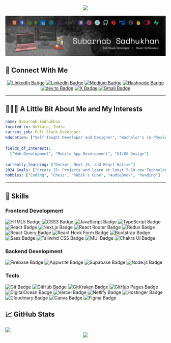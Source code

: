 <div align="center" >
  <img  src="https://capsule-render.vercel.app/api?type=waving&color=gradient&height=100&section=header" />
</div>

[![Header](https://raw.githubusercontent.com/subarnabsadhukhan/assets/main/linkedin_cover.png "Header")](https://subarnabsadhukhan.com/)

## 💬 Connect With Me

<div align="center">
<!-- My Website -->
<a target="_blank" href="https://subarnabsadhukhan.com/">
   <img src="https://custom-icon-badges.demolab.com/badge/Portfolio-8364cc?logo=coding&logoColor=fff&style=flat" alt="LinkedIn Badge" height="30"></a>
<!-- LinkedIn --> 
<a href="https://www.linkedin.com/in/subarnabsadhukhan/">
  <img src="https://img.shields.io/badge/LinkedIn-0A66C2?logo=linkedin&logoColor=fff&style=flat" alt="LinkedIn Badge" height="30"></a>
<!-- Medium -->
<a href="https://medium.com/@subarnabsadhukhan">
  <img src="https://img.shields.io/badge/Medium-272b33?logo=medium&logoColor=fff&style=flat" alt="Medium Badge" height="30"></a>
<!-- Hashnode -->
<a href="https://subarnab.com/">
  <img src="https://img.shields.io/badge/Hashnode-2962FF?logo=hashnode&logoColor=fff&style=flat" alt="Hashnode Badge" height="30"></a>
<!-- Dev.to -->
<a href="https://dev.to/subarnabsadhukhan">
  <img src="https://img.shields.io/badge/dev.to-272b33?logo=devdotto&logoColor=fff&style=flat" alt="dev.to Badge" height="30"></a>
<!-- Twitter -->
<a href="https://twitter.com/SubarnabS">
  <img src="https://img.shields.io/badge/Twitter-272b33?logo=x&logoColor=fff&style=flat" alt="X Badge" height="30"></a>
<!-- Gmail -->
<a href="mailto:hello@subarnab.in">
  <img src="https://img.shields.io/badge/Gmail-EA4330?logo=gmail&logoColor=fff&style=flat" alt="Gmail Badge" height="30"></a>
</div>

---

## 👨🏻‍💻 A Little Bit About Me and My Interests

```yaml
name: Subarnab Sadhukhan
located_in: Kolkata, India
current_job: Full Stack Developer
education: ["Self-Taught Developer and Designer", "Bachelor's in Physics"]

fields_of_interests:
  ["Web Development", "Mobile App Development", "UI/UX Design"]

currently_learning: ["Docker, Next JS, and React Native"]
2024 Goals: ["Create 25+ Projects and learn at least 5-10 new Technologies."]
hobbies: ["Coding", "Chess", "Rubik's Cube", "AudioBook", "Reading"]
```

---

## 🚀 Skills

### Frontend Development

<div>
  <img src="https://img.shields.io/badge/HTML5-E34F26?logo=html5&logoColor=fff&style=flat" alt="HTML5 Badge" height="30">
  <img src="https://img.shields.io/badge/CSS3-1572B6?logo=css3&logoColor=fff&style=flat" alt="CSS3 Badge" height="30">
  <img src="https://img.shields.io/badge/JavaScript-F7DF1E?logo=javascript&logoColor=000&style=flat" alt="JavaScript Badge" height="30">
  <img src="https://img.shields.io/badge/TypeScript-3178C6?logo=typescript&logoColor=fff&style=flat" alt="TypeScript Badge" height="30">
  <img src="https://img.shields.io/badge/React-61DAFB?logo=react&logoColor=000&style=flat" alt="React Badge" height="30">
  <img src="https://img.shields.io/badge/Next.js-000?logo=nextdotjs&logoColor=fff&style=flat" alt="Next.js Badge" height="30">
  <img src="https://img.shields.io/badge/React%20Router-CA4245?logo=reactrouter&logoColor=fff&style=flat" alt="React Router Badge" height="30">
  <img src="https://img.shields.io/badge/Redux-764ABC?logo=redux&logoColor=fff&style=flat" alt="Redux Badge" height="30">
  <img src="https://img.shields.io/badge/React%20Query-FF4154?logo=reactquery&logoColor=fff&style=flat" alt="React Query Badge" height="30">
  <img src="https://img.shields.io/badge/React%20Hook%20Form-EC5990?logo=reacthookform&logoColor=fff&style=flat" alt="React Hook Form Badge" height="30">
  <img src="https://img.shields.io/badge/Bootstrap-7952B3?logo=bootstrap&logoColor=fff&style=flat" alt="Bootstrap Badge" height="30">
  <img src="https://img.shields.io/badge/Sass-C69?logo=sass&logoColor=fff&style=flat" alt="Sass Badge" height="30">
  <img src="https://img.shields.io/badge/Tailwind%20CSS-06B6D4?logo=tailwindcss&logoColor=fff&style=flat" alt="Tailwind CSS Badge" height="30">
  <img src="https://img.shields.io/badge/MUI-007FFF?logo=mui&logoColor=fff&style=flat" alt="MUI Badge" height="30">
  <img src="https://img.shields.io/badge/Chakra%20UI-319795?logo=chakraui&logoColor=fff&style=flat" alt="Chakra UI Badge" height="30">
</div>

### Backend Development

<div>
  <img src="https://img.shields.io/badge/Firebase-FFCA28?logo=firebase&logoColor=000&style=flat" alt="Firebase Badge" height="30">
  <img src="https://img.shields.io/badge/Appwrite-FD366E?logo=appwrite&logoColor=fff&style=flat" alt="Appwrite Badge" height="30">
  <img src="https://img.shields.io/badge/Supabase-3FCF8E?logo=supabase&logoColor=fff&style=flat" alt="Supabase Badge" height="30">
  <img src="https://img.shields.io/badge/Node.js-393?logo=nodedotjs&logoColor=fff&style=flat" alt="Node.js Badge" height="30">
</div>

### Tools

<div>
  <img src="https://img.shields.io/badge/Git-F05032?logo=git&logoColor=fff&style=flat" alt="Git Badge" height="30">
  <img src="https://img.shields.io/badge/GitHub-181717?logo=github&logoColor=fff&style=flat" alt="GitHub Badge" height="30">
  <img src="https://img.shields.io/badge/GitKraken-179287?logo=gitkraken&logoColor=fff&style=flat" alt="GitKraken Badge" height="30">
  <img src="https://img.shields.io/badge/GitHub%20Pages-222?logo=githubpages&logoColor=fff&style=flat" alt="GitHub Pages Badge" height="30">
  <img src="https://img.shields.io/badge/DigitalOcean-0080FF?logo=digitalocean&logoColor=fff&style=flat" alt="DigitalOcean Badge" height="30">
  <img src="https://img.shields.io/badge/Vercel-000?logo=vercel&logoColor=fff&style=flat" alt="Vercel Badge" height="30">
  <img src="https://img.shields.io/badge/Netlify-00C7B7?logo=netlify&logoColor=fff&style=flat" alt="Netlify Badge" height="30">
  <img src="https://img.shields.io/badge/Hostinger-673DE6?logo=hostinger&logoColor=fff&style=flat" alt="Hostinger Badge" height="30">
  <img src="https://img.shields.io/badge/Cloudinary-3448C5?logo=cloudinary&logoColor=fff&style=flat" alt="Cloudinary Badge" height="30">
  <img src="https://img.shields.io/badge/Canva-00C4CC?logo=canva&logoColor=fff&style=flat" alt="Canva Badge" height="30">
  <img src="https://img.shields.io/badge/Figma-F24E1E?logo=figma&logoColor=fff&style=flat" alt="Figma Badge" height="30">
</div>

## &#x1f4c8; GitHub Stats

<img align="center" src="https://github-readme-stats.vercel.app/api/top-langs/?username=subarnabsadhukhan&hide=cmake&title_color=ffffff&text_color=c9cacc&icon_color=2bbc8a&bg_color=1d1f21&layout=compact" />

<div align="center">
  <img  src="https://capsule-render.vercel.app/api?type=waving&color=gradient&height=100&section=footer"/>
</div>
